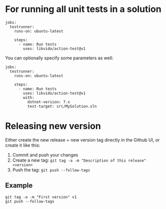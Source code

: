 # For running all unit tests in a solution

```
jobs:
  testrunner:
    runs-on: ubuntu-latest

    steps:
      - name: Run tests
        uses: likvido/action-test@v1
```

You can optionally specify some parameters as well:

```
jobs:
  testrunner:
    runs-on: ubuntu-latest

    steps:
      - name: Run tests
        uses: likvido/action-test@v1
        with:
          dotnet-version: 7.x
          test-target: src/MySolution.sln
```

# Releasing new version

Either create the new release + new version tag directly in the Github UI, or create it like this:

1. Commit and push your changes
2. Create a new tag: `git tag -a -m "Description of this release" <version>`
3. Push the tag: `git push --follow-tags`

## Example

```
git tag -a -m "First version" v1
git push --follow-tags
```
